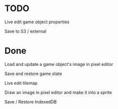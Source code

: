 TODO
====

Live edit game object properties

Save to S3 / external

Done
====

Load and update a game object's image in pixel editor

Save and restore game state

Live edit tilemap

Draw an image in pixel editor and make it into a sprite

Save / Restore IndexedDB

